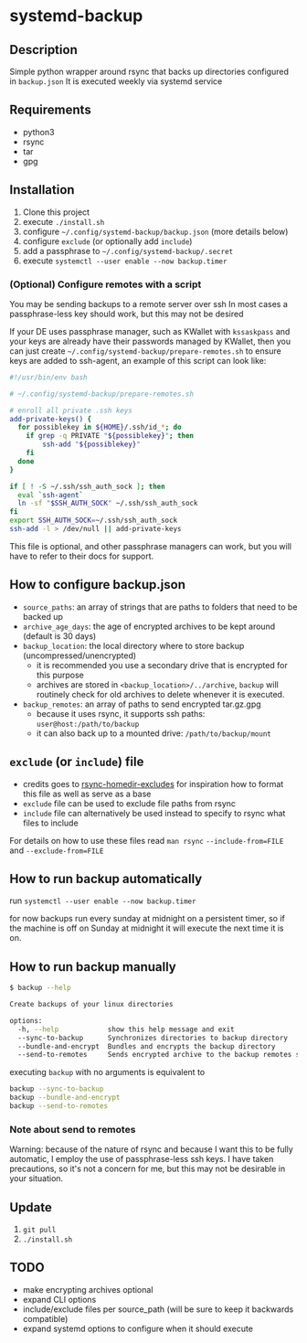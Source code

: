 # systemd-backup

## Description

Simple python wrapper around rsync that backs up directories configured in `backup.json`
It is executed weekly via systemd service

## Requirements
- python3
- rsync
- tar
- gpg

## Installation
1. Clone this project
2. execute `./install.sh`
3. configure `~/.config/systemd-backup/backup.json` (more details below)
4. configure `exclude` (or optionally add `include`)
5. add a passphrase to `~/.config/systemd-backup/.secret`
6. execute `systemctl --user enable --now backup.timer`

### (Optional) Configure remotes with a script
You may be sending backups to a remote server over ssh
In most cases a passphrase-less key should work, but this may not be desired

If your DE uses passphrase manager, such as KWallet with `kssaskpass` and your keys are already have
their passwords managed by KWallet, then you can just create `~/.config/systemd-backup/prepare-remotes.sh` to
ensure keys are added to ssh-agent, an example of this script can look like:

```bash
#!/usr/bin/env bash

# ~/.config/systemd-backup/prepare-remotes.sh

# enroll all private .ssh keys
add-private-keys() {
  for possiblekey in ${HOME}/.ssh/id_*; do
    if grep -q PRIVATE "${possiblekey}"; then
        ssh-add "${possiblekey}"
    fi
  done
}

if [ ! -S ~/.ssh/ssh_auth_sock ]; then
  eval `ssh-agent`
  ln -sf "$SSH_AUTH_SOCK" ~/.ssh/ssh_auth_sock
fi
export SSH_AUTH_SOCK=~/.ssh/ssh_auth_sock
ssh-add -l > /dev/null || add-private-keys
```

This file is optional, and other passphrase managers can work, but you will have to refer to their docs for
support.

## How to configure backup.json

- `source_paths`: an array of strings that are paths to folders that need to be backed up
- `archive_age_days`: the age of encrypted archives to be kept around (default is 30 days)
- `backup_location`: the local directory where to store backup (uncompressed/unencrypted)
  - it is recommended you use a secondary drive that is encrypted for this purpose
  - archives are stored in `<backup_location>/../archive`, `backup` will routinely check for old archives to delete whenever
  it is executed.
- `backup_remotes`: an array of paths to send encrypted tar.gz.gpg
  - because it uses rsync, it supports ssh paths: `user@host:/path/to/backup`
  - it can also back up to a mounted drive: `/path/to/backup/mount`

## `exclude` (or `include`) file

- credits goes to [rsync-homedir-excludes](https://github.com/rubo77/rsync-homedir-excludes/blob/master/rsync-homedir-excludes.txt)
for inspiration how to format this file as well as serve as a base
- `exclude` file can be used to exclude file paths from rsync
- `include` file can alternatively be used instead to specify to rsync what files to include

For details on how to use these files read `man rsync` `--include-from=FILE` and `--exclude-from=FILE`

## How to run backup automatically
run `systemctl --user enable --now backup.timer`

for now backups run every sunday at midnight on a persistent timer, so if the machine is off on Sunday at midnight
it will execute the next time it is on.

## How to run backup manually

```bash
$ backup --help

Create backups of your linux directories

options:
  -h, --help            show this help message and exit
  --sync-to-backup      Synchronizes directories to backup directory
  --bundle-and-encrypt  Bundles and encrypts the backup directory
  --send-to-remotes     Sends encrypted archive to the backup remotes specified in ~/.config/systemd-backup/backup.json
```

executing `backup` with no arguments is equivalent to

```bash
backup --sync-to-backup
backup --bundle-and-encrypt
backup --send-to-remotes
```

### Note about send to remotes
Warning: because of the nature of rsync and because I want this to be fully automatic, I employ the use of passphrase-less
ssh keys. I have taken precautions, so it's not a concern for me, but this may not be desirable in your situation.

## Update
1. `git pull`
2. `./install.sh`

## TODO
- make encrypting archives optional
- expand CLI options
- include/exclude files per source_path (will be sure to keep it backwards compatible)
- expand systemd options to configure when it should execute
